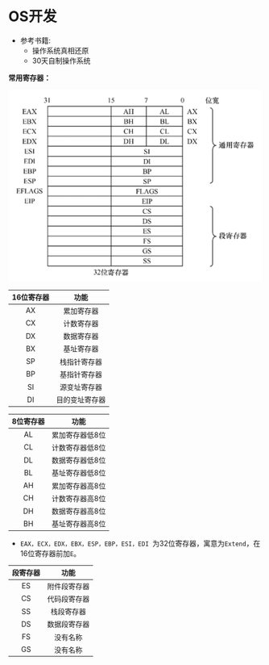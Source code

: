 # OS开发

- 参考书籍:
    - 操作系统真相还原
    - 30天自制操作系统

**常用寄存器：**

![image-20230128173803324](README.assets/image-20230128173803324.png)

| 16位寄存器 |      功能      |
| :--------: | :------------: |
|     AX     |   累加寄存器   |
|     CX     |   计数寄存器   |
|     DX     |   数据寄存器   |
|     BX     |   基址寄存器   |
|     SP     |  栈指针寄存器  |
|     BP     |  基指针寄存器  |
|     SI     |  源变址寄存器  |
|     DI     | 目的变址寄存器 |

| 8位寄存器 |      功能       |
| :-------: | :-------------: |
|    AL     | 累加寄存器低8位 |
|    CL     | 计数寄存器低8位 |
|    DL     | 数据寄存器低8位 |
|    BL     | 基址寄存器低8位 |
|    AH     | 累加寄存器高8位 |
|    CH     | 计数寄存器高8位 |
|    DH     | 数据寄存器高8位 |
|    BH     | 基址寄存器高8位 |

- `EAX，ECX，EDX，EBX，ESP，EBP，ESI，EDI `为32位寄存器，寓意为`Extend`，在16位寄存器前加`E`。

| 段寄存器 |     功能     |
| :------: | :----------: |
|    ES    | 附件段寄存器 |
|    CS    | 代码段寄存器 |
|    SS    |  栈段寄存器  |
|    DS    | 数据段寄存器 |
|    FS    |   没有名称   |
|    GS    |   没有名称   |
